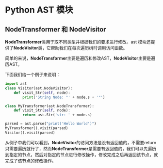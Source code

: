 # Python AST 模块

## NodeTransformer 和 NodeVisitor

**NodeTransformer**类用于取不同类型并根据我们的要求进行修改。ast 模块还提供了**NodeVisitor**类，它帮助我们在每次遍历树时调用访问函数。

简单的来说，**NodeTransformer**主要是遍历和修改AST，**NodeVisitor**主要是遍历AST。

下面我们给一个例子来说明：

```python
import ast
class Visitor(ast.NodeVisitor):
    def visit_Str(self, node):
        print('String Node: "' + node.s + '"')

class MyTransformer(ast.NodeTransformer):
    def visit_Str(self, node):
        return ast.Str('str: ' + node.s)

parsed = ast.parse("print('Hello World')")
MyTransformer().visit(parsed)
Visitor().visit(parsed)
```

从例子中我们可以看到，**NodeVisitor**的访问方法是没有返回值的，不需要return只需要遍历就行了，然而**NodeTransformer**是需要有返回值的，我们可以先遍历到指定的节点，然后对指定的节点进行修改操作，修改完成之后再返回该节点，就完成了该节点的修改操作。

